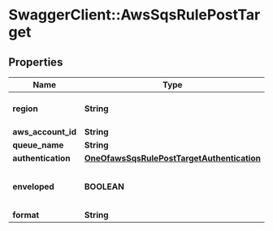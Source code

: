 # SwaggerClient::AwsSqsRulePostTarget

## Properties
Name | Type | Description | Notes
------------ | ------------- | ------------- | -------------
**region** | **String** | The region is which AWS SQS is hosted. See the &lt;a href&#x3D;\&quot;https://docs.aws.amazon.com/general/latest/gr/rande.html#lambda_region\&quot;&gt;AWS documentation&lt;/a&gt; for more detail. | 
**aws_account_id** | **String** | Your AWS account ID. | 
**queue_name** | **String** | The AWS SQS queue name. | 
**authentication** | [**OneOfawsSqsRulePostTargetAuthentication**](OneOfawsSqsRulePostTargetAuthentication.md) |  | 
**enveloped** | **BOOLEAN** | Messages delivered through Reactor are wrapped in an Ably envelope by default that contains metadata about the message and its payload. The form of the envelope depends on whether it is part of a Webhook/Function or a Queue/Firehose rule. For everything besides Webhooks, you can ensure you only get the raw payload by unchecking \&quot;Enveloped\&quot; when setting up the rule. | [optional] 
**format** | **String** | JSON provides a text-based encoding. | [optional] 

